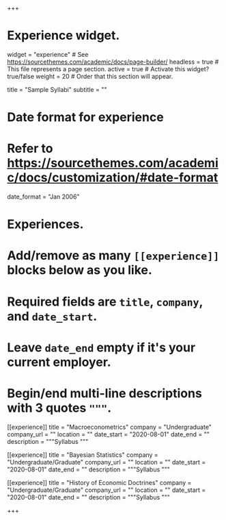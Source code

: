 +++
# Experience widget.
widget = "experience"  # See https://sourcethemes.com/academic/docs/page-builder/
headless = true  # This file represents a page section.
active = true  # Activate this widget? true/false
weight = 20  # Order that this section will appear.

title = "Sample Syllabi"
subtitle = ""

# Date format for experience
#   Refer to https://sourcethemes.com/academic/docs/customization/#date-format
date_format = "Jan 2006"

# Experiences.
#   Add/remove as many `[[experience]]` blocks below as you like.
#   Required fields are `title`, `company`, and `date_start`.
#   Leave `date_end` empty if it's your current employer.
#   Begin/end multi-line descriptions with 3 quotes `"""`.

  
[[experience]]
  title = "Macroeconometrics"
  company = "Undergraduate"
  company_url = ""
  location = ""
  date_start = "2020-08-01"
  date_end = ""
  description = """Syllabus
  """
  
  
[[experience]]
  title = "Bayesian Statistics"
  company = "Undergraduate/Graduate"
  company_url = ""
  location = ""
  date_start = "2020-08-01"
  date_end = ""
  description = """Syllabus
  """
  
[[experience]]
  title = "History of Economic Doctrines"
  company = "Undergraduate/Graduate"
  company_url = ""
  location = ""
  date_start = "2020-08-01"
  date_end = ""
  description = """Syllabus
  """

+++

